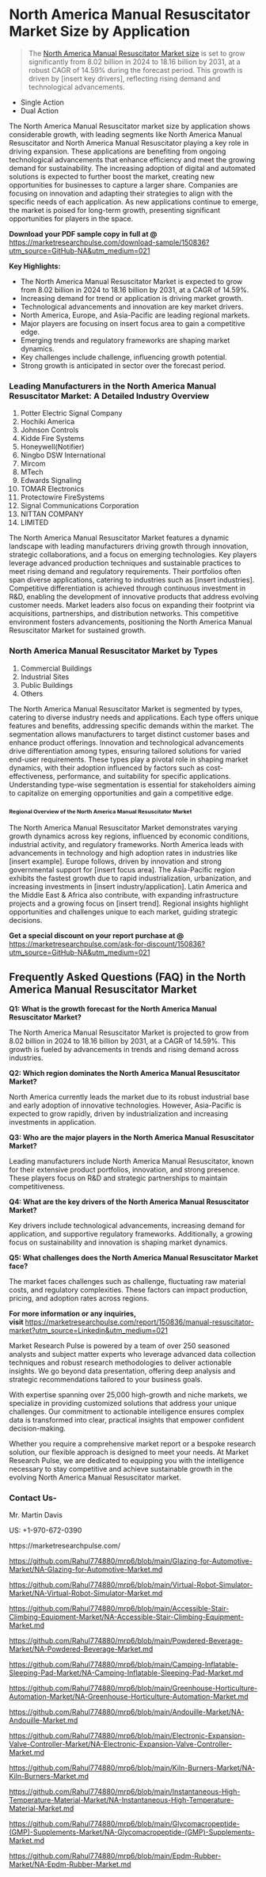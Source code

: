 <h1>North America Manual Resuscitator Market&nbsp;Size by Application</h1><blockquote><p>The <a href="https://marketresearchpulse.com/download-sample/150836?utm_source=GitHub-NA&amp;utm_medium=021">North America Manual Resuscitator Market size</a> is set to grow significantly from 8.02 billion in 2024 to 18.16 billion by 2031, at a robust CAGR of 14.59% during the forecast period. This growth is driven by [insert key drivers], reflecting rising demand and technological advancements.</p></blockquote><ul><li>Single Action<li> Dual Action</li></ul><p>The North America Manual Resuscitator market size by application shows considerable growth, with leading segments like North America Manual Resuscitator and North America Manual Resuscitator playing a key role in driving expansion. These applications are benefiting from ongoing technological advancements that enhance efficiency and meet the growing demand for sustainability. The increasing adoption of digital and automated solutions is expected to further boost the market, creating new opportunities for businesses to capture a larger share. Companies are focusing on innovation and adapting their strategies to align with the specific needs of each application. As new applications continue to emerge, the market is poised for long-term growth, presenting significant opportunities for players in the space.</p><p><strong>Download your PDF sample copy in full at @ </strong><a href="https://marketresearchpulse.com/download-sample/150836?utm_source=GitHub-NA&amp;utm_medium=021">https://marketresearchpulse.com/download-sample/150836?utm_source=GitHub-NA&amp;utm_medium=021</a></p><p><strong>Key Highlights: </strong></p><ul><li>The North America Manual Resuscitator Market is expected to grow from 8.02 billion in 2024 to 18.16 billion by 2031, at a CAGR of 14.59%.</li><li>Increasing demand for trend or application is driving market growth.</li><li>Technological advancements and innovation are key market drivers.</li><li>North America, Europe, and Asia-Pacific are leading regional markets.</li><li>Major players are focusing on insert focus area to gain a competitive edge.</li><li>Emerging trends and regulatory frameworks are shaping market dynamics.</li><li>Key challenges include challenge, influencing growth potential.</li><li>Strong growth is anticipated in sector over the forecast period.</li></ul><h3>Leading Manufacturers in the North America Manual Resuscitator Market: A Detailed Industry Overview</h3><ol><li>Potter Electric Signal Company</li><li>Hochiki America</li><li>Johnson Controls</li><li>Kidde Fire Systems</li><li>Honeywell(Notifier)</li><li>Ningbo DSW International</li><li>Mircom</li><li>MTech</li><li>Edwards Signaling</li><li>TOMAR Electronics</li><li>Protectowire FireSystems</li><li>Signal Communications Corporation</li><li>NITTAN COMPANY</li><li>LIMITED</li></ol><div class="flex max-w-full flex-col flex-grow"><div class="min-h-8 text-message flex w-full flex-col items-end gap-2 whitespace-normal break-words [.text-message+&amp;]:mt-5" dir="auto" data-message-author-role="assistant" data-message-id="fd8432e4-4910-450d-b182-61b7bfb0a01f" data-message-model-slug="gpt-4o"><div class="flex w-full flex-col gap-1 empty:hidden first:pt-[3px]"><div class="markdown prose w-full break-words dark:prose-invert light"><p>The North America Manual Resuscitator Market features a dynamic landscape with leading manufacturers driving growth through innovation, strategic collaborations, and a focus on emerging technologies. Key players leverage advanced production techniques and sustainable practices to meet rising demand and regulatory requirements. Their portfolios often span diverse applications, catering to industries such as [insert industries]. Competitive differentiation is achieved through continuous investment in R&amp;D, enabling the development of innovative products that address evolving customer needs. Market leaders also focus on expanding their footprint via acquisitions, partnerships, and distribution networks. This competitive environment fosters advancements, positioning the North America Manual Resuscitator Market for sustained growth.</p></div></div></div></div><h3>North America Manual Resuscitator Market by Types</h3><ol><li>Commercial Buildings<li> Industrial Sites<li> Public Buildings<li> Others</li></ol><div class="flex max-w-full flex-col flex-grow"><div class="min-h-8 text-message flex w-full flex-col items-end gap-2 whitespace-normal break-words [.text-message+&amp;]:mt-5" dir="auto" data-message-author-role="assistant" data-message-id="084470be-0bb7-4664-bddf-5156b4f41249" data-message-model-slug="gpt-4o-mini"><div class="flex w-full flex-col gap-1 empty:hidden first:pt-[3px]"><div class="markdown prose w-full break-words dark:prose-invert light"><p>The North America Manual Resuscitator Market is segmented by types, catering to diverse industry needs and applications. Each type offers unique features and benefits, addressing specific demands within the market. The segmentation allows manufacturers to target distinct customer bases and enhance product offerings. Innovation and technological advancements drive differentiation among types, ensuring tailored solutions for varied end-user requirements. These types play a pivotal role in shaping market dynamics, with their adoption influenced by factors such as cost-effectiveness, performance, and suitability for specific applications. Understanding type-wise segmentation is essential for stakeholders aiming to capitalize on emerging opportunities and gain a competitive edge.</p></div></div></div></div><h3><span style="font-size: 11px;">Regional Overview of the North America Manual Resuscitator Market</span></h3><div class="flex max-w-full flex-col flex-grow"><div class="min-h-8 text-message flex w-full flex-col items-end gap-2 whitespace-normal break-words [.text-message+&amp;]:mt-5" dir="auto" data-message-author-role="assistant" data-message-id="e9038762-ce64-4e30-91c9-9bd413514231" data-message-model-slug="gpt-4o-mini"><div class="flex w-full flex-col gap-1 empty:hidden first:pt-[3px]"><div class="markdown prose w-full break-words dark:prose-invert light"><p>The North America Manual Resuscitator Market demonstrates varying growth dynamics across key regions, influenced by economic conditions, industrial activity, and regulatory frameworks. North America leads with advancements in technology and high adoption rates in industries like [insert example]. Europe follows, driven by innovation and strong governmental support for [insert focus area]. The Asia-Pacific region exhibits the fastest growth due to rapid industrialization, urbanization, and increasing investments in [insert industry/application]. Latin America and the Middle East &amp; Africa also contribute, with expanding infrastructure projects and a growing focus on [insert trend]. Regional insights highlight opportunities and challenges unique to each market, guiding strategic decisions.</p></div></div></div></div><p><strong>Get a special discount on your report purchase at @ </strong><a href="https://marketresearchpulse.com/ask-for-discount/150836?utm_source=GitHub-NA&amp;utm_medium=021">https://marketresearchpulse.com/ask-for-discount/150836?utm_source=GitHub-NA&amp;utm_medium=021</a></p><h2>Frequently Asked Questions (FAQ) in the North America Manual Resuscitator Market</h2><p><strong>Q1: What is the growth forecast for the North America Manual Resuscitator Market?</strong></p><p>The North America Manual Resuscitator Market is projected to grow from 8.02 billion in 2024 to 18.16 billion by 2031, at a CAGR of 14.59%. This growth is fueled by advancements in trends and rising demand across industries.</p><p><strong>Q2: Which region dominates the North America Manual Resuscitator Market?</strong></p><p>North America currently leads the market due to its robust industrial base and early adoption of innovative technologies. However, Asia-Pacific is expected to grow rapidly, driven by industrialization and increasing investments in application.</p><p><strong>Q3: Who are the major players in the North America Manual Resuscitator Market?</strong></p><p>Leading manufacturers include North America Manual Resuscitator, known for their extensive product portfolios, innovation, and strong presence. These players focus on R&amp;D and strategic partnerships to maintain competitiveness.</p><p><strong>Q4: What are the key drivers of the North America Manual Resuscitator Market?</strong></p><p>Key drivers include technological advancements, increasing demand for application, and supportive regulatory frameworks. Additionally, a growing focus on sustainability and innovation is shaping market dynamics.</p><p><strong>Q5: What challenges does the North America Manual Resuscitator Market face?</strong></p><p>The market faces challenges such as challenge, fluctuating raw material costs, and regulatory complexities. These factors can impact production, pricing, and adoption rates across regions.</p><p><strong>For more information or any inquiries, visit&nbsp;</strong><a href="https://marketresearchpulse.com/report/150836/manual-resuscitator-market?utm_source=Linkedin&utm_medium=021">https://marketresearchpulse.com/report/150836/manual-resuscitator-market?utm_source=Linkedin&utm_medium=021</a></p><p>Market Research Pulse is powered by a team of over 250 seasoned analysts and subject matter experts who leverage advanced data collection techniques and robust research methodologies to deliver actionable insights. We go beyond data presentation, offering deep analysis and strategic recommendations tailored to your business goals.</p><p>With expertise spanning over 25,000 high-growth and niche markets, we specialize in providing customized solutions that address your unique challenges. Our commitment to actionable intelligence ensures complex data is transformed into clear, practical insights that empower confident decision-making.</p><p>Whether you require a comprehensive market report or a bespoke research solution, our flexible approach is designed to meet your needs. At Market Research Pulse, we are dedicated to equipping you with the intelligence necessary to stay competitive and achieve sustainable growth in the evolving North America Manual Resuscitator market.</p><h3><strong>Contact Us-</strong></h3><p>Mr. Martin Davis</p><p>US: +1-970-672-0390</p><p>https://marketresearchpulse.com/</p><p><a href="https://github.com/Rahul774880/mrp6/blob/main/Glazing-for-Automotive-Market/NA-Glazing-for-Automotive-Market.md">https://github.com/Rahul774880/mrp6/blob/main/Glazing-for-Automotive-Market/NA-Glazing-for-Automotive-Market.md</a></p><p><a href="https://github.com/Rahul774880/mrp6/blob/main/Virtual-Robot-Simulator-Market/NA-Virtual-Robot-Simulator-Market.md">https://github.com/Rahul774880/mrp6/blob/main/Virtual-Robot-Simulator-Market/NA-Virtual-Robot-Simulator-Market.md</a></p><p><a href="https://github.com/Rahul774880/mrp6/blob/main/Accessible-Stair-Climbing-Equipment-Market/NA-Accessible-Stair-Climbing-Equipment-Market.md">https://github.com/Rahul774880/mrp6/blob/main/Accessible-Stair-Climbing-Equipment-Market/NA-Accessible-Stair-Climbing-Equipment-Market.md</a></p><p><a href="https://github.com/Rahul774880/mrp6/blob/main/Powdered-Beverage-Market/NA-Powdered-Beverage-Market.md">https://github.com/Rahul774880/mrp6/blob/main/Powdered-Beverage-Market/NA-Powdered-Beverage-Market.md</a></p><p><a href="https://github.com/Rahul774880/mrp6/blob/main/Camping-Inflatable-Sleeping-Pad-Market/NA-Camping-Inflatable-Sleeping-Pad-Market.md">https://github.com/Rahul774880/mrp6/blob/main/Camping-Inflatable-Sleeping-Pad-Market/NA-Camping-Inflatable-Sleeping-Pad-Market.md</a></p><p><a href="https://github.com/Rahul774880/mrp6/blob/main/Greenhouse-Horticulture-Automation-Market/NA-Greenhouse-Horticulture-Automation-Market.md">https://github.com/Rahul774880/mrp6/blob/main/Greenhouse-Horticulture-Automation-Market/NA-Greenhouse-Horticulture-Automation-Market.md</a></p><p><a href="https://github.com/Rahul774880/mrp6/blob/main/Andouille-Market/NA-Andouille-Market.md">https://github.com/Rahul774880/mrp6/blob/main/Andouille-Market/NA-Andouille-Market.md</a></p><p><a href="https://github.com/Rahul774880/mrp6/blob/main/Electronic-Expansion-Valve-Controller-Market/NA-Electronic-Expansion-Valve-Controller-Market.md">https://github.com/Rahul774880/mrp6/blob/main/Electronic-Expansion-Valve-Controller-Market/NA-Electronic-Expansion-Valve-Controller-Market.md</a></p><p><a href="https://github.com/Rahul774880/mrp6/blob/main/Kiln-Burners-Market/NA-Kiln-Burners-Market.md">https://github.com/Rahul774880/mrp6/blob/main/Kiln-Burners-Market/NA-Kiln-Burners-Market.md</a></p><p><a href="https://github.com/Rahul774880/mrp6/blob/main/Instantaneous-High-Temperature-Material-Market/NA-Instantaneous-High-Temperature-Material-Market.md">https://github.com/Rahul774880/mrp6/blob/main/Instantaneous-High-Temperature-Material-Market/NA-Instantaneous-High-Temperature-Material-Market.md</a></p><p><a href="https://github.com/Rahul774880/mrp6/blob/main/Glycomacropeptide-(GMP)-Supplements-Market/NA-Glycomacropeptide-(GMP)-Supplements-Market.md">https://github.com/Rahul774880/mrp6/blob/main/Glycomacropeptide-(GMP)-Supplements-Market/NA-Glycomacropeptide-(GMP)-Supplements-Market.md</a></p><p><a href="https://github.com/Rahul774880/mrp6/blob/main/Epdm-Rubber-Market/NA-Epdm-Rubber-Market.md">https://github.com/Rahul774880/mrp6/blob/main/Epdm-Rubber-Market/NA-Epdm-Rubber-Market.md</a></p>
